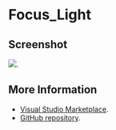 # Focus_Light



## Screenshot
![](https://raw.githubusercontent.com/gerane/VSCodeThemes/master/gerane.Theme-Focus_Light/screenshot.png).


## More Information
* [Visual Studio Marketplace](https://marketplace.visualstudio.com/items/gerane.Theme-FocusLight).
* [GitHub repository](https://github.com/gerane/VSCodeThemes).
